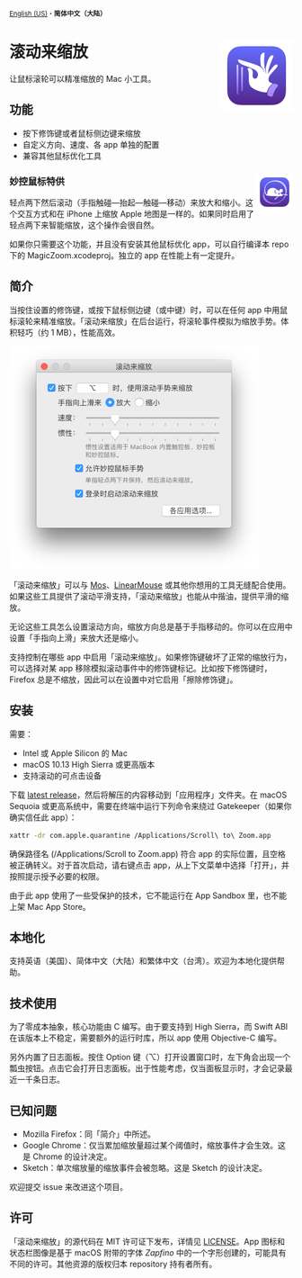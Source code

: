 
<small>[English (US)](README.md)・**简体中文（大陆）**</small>

# <img src="ScrollToZoom/Assets.xcassets/AppIcon.appiconset/AppIcon.128@2x.png" width="128" align="right"> 滚动来缩放

让鼠标滚轮可以精准缩放的 Mac 小工具。

## 功能

- 按下修饰键或者鼠标侧边键来缩放
- 自定义方向、速度、各 app 单独的配置
- 兼容其他鼠标优化工具

### <img src="MagicZoom/Assets.xcassets/AppIcon.appiconset/AppIcon.128@1x.png" width="64" align="right"> 妙控鼠标特供

轻点两下然后滚动（手指触碰—抬起—触碰—移动）来放大和缩小。这个交互方式和在 iPhone 上缩放 Apple 地图是一样的。如果同时启用了轻点两下来智能缩放，这个操作会很自然。

如果你只需要这个功能，并且没有安装其他鼠标优化 app，可以自行编译本 repo 下的 MagicZoom.xcodeproj。独立的 app 在性能上有一定提升。

## 简介

当按住设置的修饰键，或按下鼠标侧边键（或中键）时，可以在任何 app 中用鼠标滚轮来精准缩放。「滚动来缩放」在后台运行，将滚轮事件模拟为缩放手势。体积轻巧（约 1 MB），性能高效。

<img src="images/window.zh_CN.png" width="443" title="主窗口截图">

「滚动来缩放」可以与 [Mos](https://github.com/Caldis/Mos)、[LinearMouse](https://github.com/linearmouse/linearmouse) 或其他你想用的工具无缝配合使用。如果这些工具提供了滚动平滑支持，「滚动来缩放」也能从中揩油，提供平滑的缩放。

无论这些工具怎么设置滚动方向，缩放方向总是基于手指移动的。你可以在应用中设置「手指向上滑」来放大还是缩小。

支持控制在哪些 app 中启用「滚动来缩放」。如果修饰键破坏了正常的缩放行为，可以选择对某 app 移除模拟滚动事件中的修饰键标记。比如按下修饰键时，Firefox 总是不缩放，因此可以在设置中对它启用「擦除修饰键」。

## 安装

需要：
- Intel 或 Apple Silicon 的 Mac
- macOS 10.13 High Sierra 或更高版本
- 支持滚动的可点击设备

下载 [latest release](https://github.com/alphaArgon/ScrollToZoom/releases)，然后将解压的内容移动到「应用程序」文件夹。在 macOS Sequoia 或更高系统中，需要在终端中运行下列命令来绕过 Gatekeeper（如果你确实信任此 app）：

```sh
xattr -dr com.apple.quarantine /Applications/Scroll\ to\ Zoom.app
```

确保路径名 (/Applications/Scroll to Zoom.app) 符合 app 的实际位置，且空格被正确转义。对于首次启动，请右键点击 app，从上下文菜单中选择「打开」，并按照提示授予必要的权限。

由于此 app 使用了一些受保护的技术，它不能运行在 App Sandbox 里，也不能上架 Mac App Store。

## 本地化

支持英语（美国）、简体中文（大陆）和繁体中文（台湾）。欢迎为本地化提供帮助。

## 技术使用

为了零成本抽象，核心功能由 C 编写。由于要支持到 High Sierra，而 Swift ABI 在该版本上不稳定，需要额外的运行时库，所以 app 使用 Objective-C 编写。

另外内置了日志面板。按住 Option 键（⌥）打开设置窗口时，左下角会出现一个瓢虫按钮。点击它会打开日志面板。出于性能考虑，仅当面板显示时，才会记录最近一千条日志。

## 已知问题

- Mozilla Firefox：同「简介」中所述。
- Google Chrome：仅当累加缩放量超过某个阈值时，缩放事件才会生效。这是 Chrome 的设计决定。
- Sketch：单次缩放量的缩放事件会被忽略。这是 Sketch 的设计决定。

欢迎提交 issue 来改进这个项目。

## 许可

「滚动来缩放」的源代码在 MIT 许可证下发布，详情见 [LICENSE](LICENSE)。App 图标和状态栏图像是基于 macOS 附带的字体 *Zapfino* 中的一个字形创建的，可能具有不同的许可。其他资源的版权归本 repository 持有者所有。
